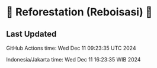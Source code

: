 
# 🌳 Reforestation (Reboisasi) 🌲

## Last Updated

GitHub Actions time: Wed Dec 11 09:23:35 UTC 2024

Indonesia/Jakarta time: Wed Dec 11 16:23:35 WIB 2024
